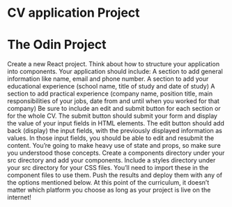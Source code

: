 # CV application Project
# The Odin Project
Create a new React project.
Think about how to structure your application into components. Your application should include:
A section to add general information like name, email and phone number.
A section to add your educational experience (school name, title of study and date of study)
A section to add practical experience (company name, position title, main responsibilities of your jobs, date from and until when you worked for that company)
Be sure to include an edit and submit button for each section or for the whole CV. The submit button should submit your form and display the value of your input fields in HTML elements. The edit button should add back (display) the input fields, with the previously displayed information as values. In those input fields, you should be able to edit and resubmit the content. You’re going to make heavy use of state and props, so make sure you understood those concepts.
Create a components directory under your src directory and add your components.
Include a styles directory under your src directory for your CSS files. You’ll need to import these in the component files to use them.
Push the results and deploy them with any of the options mentioned below. At this point of the curriculum, it doesn’t matter which platform you choose as long as your project is live on the internet!
